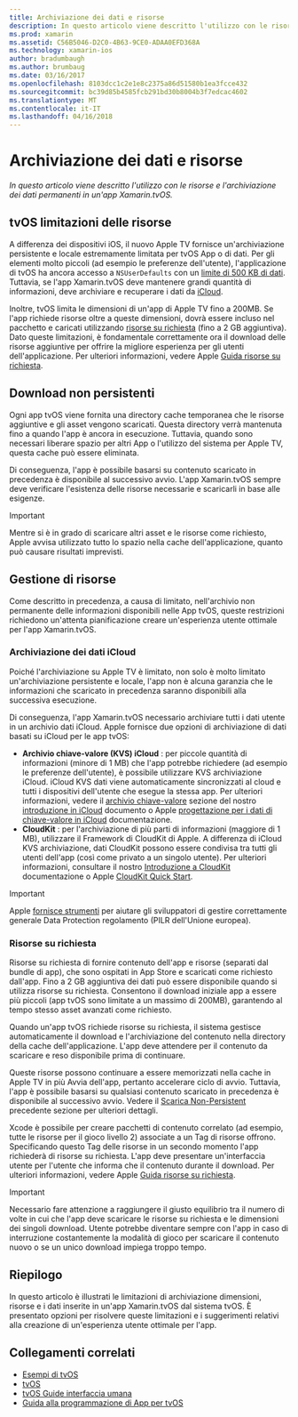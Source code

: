 ```yaml
---
title: Archiviazione dei dati e risorse
description: In questo articolo viene descritto l'utilizzo con le risorse e l'archiviazione dei dati permanenti in un'app Xamarin.tvOS.
ms.prod: xamarin
ms.assetid: C56B5046-D2C0-4B63-9CE0-ADAA0EFD368A
ms.technology: xamarin-ios
author: bradumbaugh
ms.author: brumbaug
ms.date: 03/16/2017
ms.openlocfilehash: 8103dcc1c2e1e8c2375a86d51580b1ea3fcce432
ms.sourcegitcommit: bc39d85b4585fcb291bd30b8004b3f7edcac4602
ms.translationtype: MT
ms.contentlocale: it-IT
ms.lasthandoff: 04/16/2018
---
```

# <a name="resources-and-data-storage"></a>Archiviazione dei dati e risorse

_In questo articolo viene descritto l'utilizzo con le risorse e l'archiviazione dei dati permanenti in un'app Xamarin.tvOS._

<a name="tvOS-Resource-Limitations" />

## <a name="tvos-resource-limitations"></a>tvOS limitazioni delle risorse

A differenza dei dispositivi iOS, il nuovo Apple TV fornisce un'archiviazione persistente e locale estremamente limitata per tvOS App o di dati. Per gli elementi molto piccoli (ad esempio le preferenze dell'utente), l'applicazione di tvOS ha ancora accesso a `NSUserDefaults` con un [limite di 500 KB di dati](https://forums.developer.apple.com/message/50696#50696). Tuttavia, se l'app Xamarin.tvOS deve mantenere grandi quantità di informazioni, deve archiviare e recuperare i dati da [iCloud](#iCloud-Data-Storage).

Inoltre, tvOS limita le dimensioni di un'app di Apple TV fino a 200MB. Se l'app richiede risorse oltre a queste dimensioni, dovrà essere incluso nel pacchetto e caricati utilizzando [risorse su richiesta](#On-Demand-Resources) (fino a 2 GB aggiuntiva). Dato queste limitazioni, è fondamentale correttamente ora il download delle risorse aggiuntive per offrire la migliore esperienza per gli utenti dell'applicazione. Per ulteriori informazioni, vedere Apple [Guida risorse su richiesta](https://developer.apple.com/library/prerelease/tvos/documentation/FileManagement/Conceptual/On_Demand_Resources_Guide/index.html#//apple_ref/doc/uid/TP40015083).

<a name="Non-Persistent-Downloads" />

## <a name="non-persistent-downloads"></a>Download non persistenti

Ogni app tvOS viene fornita una directory cache temporanea che le risorse aggiuntive e gli asset vengono scaricati. Questa directory verrà mantenuta fino a quando l'app è ancora in esecuzione. Tuttavia, quando sono necessari liberare spazio per altri App o l'utilizzo del sistema per Apple TV, questa cache può essere eliminata.

Di conseguenza, l'app è possibile basarsi su contenuto scaricato in precedenza è disponibile al successivo avvio. L'app Xamarin.tvOS sempre deve verificare l'esistenza delle risorse necessarie e scaricarli in base alle esigenze.

> [!IMPORTANT]
> Mentre si è in grado di scaricare altri asset e le risorse come richiesto, Apple avvisa utilizzato tutto lo spazio nella cache dell'applicazione, quanto può causare risultati imprevisti.




<a name="Managing-Resources" />

## <a name="managing-resources"></a>Gestione di risorse

Come descritto in precedenza, a causa di limitato, nell'archivio non permanente delle informazioni disponibili nelle App tvOS, queste restrizioni richiedono un'attenta pianificazione creare un'esperienza utente ottimale per l'app Xamarin.tvOS.

<a name="iCloud-Data-Storage" />

### <a name="icloud-data-storage"></a>Archiviazione dei dati iCloud

Poiché l'archiviazione su Apple TV è limitato, non solo è molto limitato un'archiviazione persistente e locale, l'app non è alcuna garanzia che le informazioni che scaricato in precedenza saranno disponibili alla successiva esecuzione.

Di conseguenza, l'app Xamarin.tvOS necessario archiviare tutti i dati utente in un archivio dati iCloud. Apple fornisce due opzioni di archiviazione di dati basati su iCloud per le app tvOS:

- **Archivio chiave-valore (KVS) iCloud** : per piccole quantità di informazioni (minore di 1 MB) che l'app potrebbe richiedere (ad esempio le preferenze dell'utente), è possibile utilizzare KVS archiviazione iCloud. iCloud KVS dati viene automaticamente sincronizzati al cloud e tutti i dispositivi dell'utente che esegue la stessa app. Per ulteriori informazioni, vedere il [archivio chiave-valore](~/ios/data-cloud/introduction-to-icloud.md) sezione del nostro [introduzione in iCloud](~/ios/data-cloud/introduction-to-icloud.md) documento o Apple [progettazione per i dati di chiave-valore in iCloud](https://developer.apple.com/library/prerelease/tvos/documentation/General/Conceptual/iCloudDesignGuide/Chapters/DesigningForKey-ValueDataIniCloud.html#//apple_ref/doc/uid/TP40012094-CH7) documentazione.
- **CloudKit** : per l'archiviazione di più parti di informazioni (maggiore di 1 MB), utilizzare il Framework di CloudKit di Apple. A differenza di iCloud KVS archiviazione, dati CloudKit possono essere condivisa tra tutti gli utenti dell'app (così come privato a un singolo utente). Per ulteriori informazioni, consultare il nostro [Introduzione a CloudKit](~/ios/data-cloud/intro-to-cloudkit.md) documentazione o Apple [CloudKit Quick Start](https://developer.apple.com/library/prerelease/tvos/documentation/DataManagement/Conceptual/CloudKitQuickStart/Introduction/Introduction.html#//apple_ref/doc/uid/TP40014987).

> [!IMPORTANT]
> Apple [fornisce strumenti](https://developer.apple.com/support/allowing-users-to-manage-data/) per aiutare gli sviluppatori di gestire correttamente generale Data Protection regolamento (PILR dell'Unione europea).

<a name="On-Demand-Resources" />

### <a name="on-demand-resources"></a>Risorse su richiesta

Risorse su richiesta di fornire contenuto dell'app e risorse (separati dal bundle di app), che sono ospitati in App Store e scaricati come richiesto dall'app. Fino a 2 GB aggiuntiva dei dati può essere disponibile quando si utilizza risorse su richiesta. Consentono il download iniziale app a essere più piccoli (app tvOS sono limitate a un massimo di 200MB), garantendo al tempo stesso asset avanzati come richiesto.

Quando un'app tvOS richiede risorse su richiesta, il sistema gestisce automaticamente il download e l'archiviazione del contenuto nella directory della cache dell'applicazione. L'app deve attendere per il contenuto da scaricare e reso disponibile prima di continuare.

Queste risorse possono continuare a essere memorizzati nella cache in Apple TV in più Avvia dell'app, pertanto accelerare ciclo di avvio. Tuttavia, l'app è possibile basarsi su qualsiasi contenuto scaricato in precedenza è disponibile al successivo avvio. Vedere il [Scarica Non-Persistent](#Non-Persistent-Downloads) precedente sezione per ulteriori dettagli.

Xcode è possibile per creare pacchetti di contenuto correlato (ad esempio, tutte le risorse per il gioco livello 2) associate a un Tag di risorse offrono. Specificando questo Tag delle risorse in un secondo momento l'app richiederà di risorse su richiesta. L'app deve presentare un'interfaccia utente per l'utente che informa che il contenuto durante il download. Per ulteriori informazioni, vedere Apple [Guida risorse su richiesta](https://developer.apple.com/library/prerelease/tvos/documentation/FileManagement/Conceptual/On_Demand_Resources_Guide/index.html#//apple_ref/doc/uid/TP40015083).

> [!IMPORTANT]
> Necessario fare attenzione a raggiungere il giusto equilibrio tra il numero di volte in cui che l'app deve scaricare le risorse su richiesta e le dimensioni dei singoli download. Utente potrebbe diventare sempre con l'app in caso di interruzione costantemente la modalità di gioco per scaricare il contenuto nuovo o se un unico download impiega troppo tempo.




<a name="Summary" />

## <a name="summary"></a>Riepilogo

In questo articolo è illustrati le limitazioni di archiviazione dimensioni, risorse e i dati inserite in un'app Xamarin.tvOS dal sistema tvOS. È presentato opzioni per risolvere queste limitazioni e i suggerimenti relativi alla creazione di un'esperienza utente ottimale per l'app.



## <a name="related-links"></a>Collegamenti correlati

- [Esempi di tvOS](https://developer.xamarin.com/samples/tvos/all/)
- [tvOS](https://developer.apple.com/tvos/)
- [tvOS Guide interfaccia umana](https://developer.apple.com/tvos/human-interface-guidelines/)
- [Guida alla programmazione di App per tvOS](https://developer.apple.com/library/prerelease/tvos/documentation/General/Conceptual/AppleTV_PG/)

